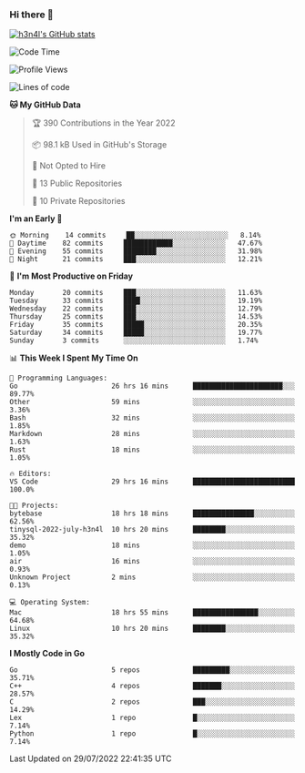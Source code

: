 ### Hi there 👋

[![h3n4l's GitHub stats](https://github-readme-stats.vercel.app/api?username=h3n4l&count_private=true&show_icons=true&theme=radical)](https://github.com/h3n4l/github-readme-stats)

<!--START_SECTION:waka-->
![Code Time](http://img.shields.io/badge/Code%20Time-530%20hrs-blue)

![Profile Views](http://img.shields.io/badge/Profile%20Views-113-blue)

![Lines of code](https://img.shields.io/badge/From%20Hello%20World%20I%27ve%20Written-39%20Thousand%20lines%20of%20code-blue)

**🐱 My GitHub Data** 

> 🏆 390 Contributions in the Year 2022
 > 
> 📦 98.1 kB Used in GitHub's Storage 
 > 
> 🚫 Not Opted to Hire
 > 
> 📜 13 Public Repositories 
 > 
> 🔑 10 Private Repositories  
 > 
**I'm an Early 🐤** 

```text
🌞 Morning    14 commits     ██░░░░░░░░░░░░░░░░░░░░░░░   8.14% 
🌆 Daytime    82 commits     ████████████░░░░░░░░░░░░░   47.67% 
🌃 Evening    55 commits     ████████░░░░░░░░░░░░░░░░░   31.98% 
🌙 Night      21 commits     ███░░░░░░░░░░░░░░░░░░░░░░   12.21%

```
📅 **I'm Most Productive on Friday** 

```text
Monday       20 commits     ███░░░░░░░░░░░░░░░░░░░░░░   11.63% 
Tuesday      33 commits     ████░░░░░░░░░░░░░░░░░░░░░   19.19% 
Wednesday    22 commits     ███░░░░░░░░░░░░░░░░░░░░░░   12.79% 
Thursday     25 commits     ███░░░░░░░░░░░░░░░░░░░░░░   14.53% 
Friday       35 commits     █████░░░░░░░░░░░░░░░░░░░░   20.35% 
Saturday     34 commits     █████░░░░░░░░░░░░░░░░░░░░   19.77% 
Sunday       3 commits      ░░░░░░░░░░░░░░░░░░░░░░░░░   1.74%

```


📊 **This Week I Spent My Time On** 

```text
💬 Programming Languages: 
Go                       26 hrs 16 mins      ██████████████████████░░░   89.77% 
Other                    59 mins             ░░░░░░░░░░░░░░░░░░░░░░░░░   3.36% 
Bash                     32 mins             ░░░░░░░░░░░░░░░░░░░░░░░░░   1.85% 
Markdown                 28 mins             ░░░░░░░░░░░░░░░░░░░░░░░░░   1.63% 
Rust                     18 mins             ░░░░░░░░░░░░░░░░░░░░░░░░░   1.05%

🔥 Editors: 
VS Code                  29 hrs 16 mins      █████████████████████████   100.0%

🐱‍💻 Projects: 
bytebase                 18 hrs 18 mins      ███████████████░░░░░░░░░░   62.56% 
tinysql-2022-july-h3n4l  10 hrs 20 mins      ████████░░░░░░░░░░░░░░░░░   35.32% 
demo                     18 mins             ░░░░░░░░░░░░░░░░░░░░░░░░░   1.05% 
air                      16 mins             ░░░░░░░░░░░░░░░░░░░░░░░░░   0.93% 
Unknown Project          2 mins              ░░░░░░░░░░░░░░░░░░░░░░░░░   0.13%

💻 Operating System: 
Mac                      18 hrs 55 mins      ████████████████░░░░░░░░░   64.68% 
Linux                    10 hrs 20 mins      ████████░░░░░░░░░░░░░░░░░   35.32%

```

**I Mostly Code in Go** 

```text
Go                       5 repos             █████████░░░░░░░░░░░░░░░░   35.71% 
C++                      4 repos             ███████░░░░░░░░░░░░░░░░░░   28.57% 
C                        2 repos             ███░░░░░░░░░░░░░░░░░░░░░░   14.29% 
Lex                      1 repo              █░░░░░░░░░░░░░░░░░░░░░░░░   7.14% 
Python                   1 repo              █░░░░░░░░░░░░░░░░░░░░░░░░   7.14%

```



 Last Updated on 29/07/2022 22:41:35 UTC
<!--END_SECTION:waka-->

